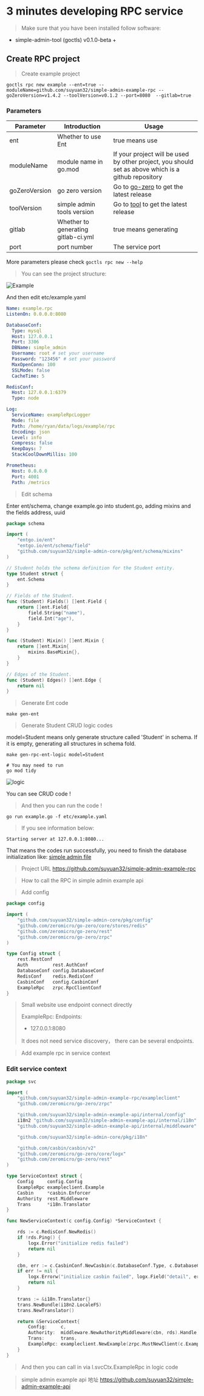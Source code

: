 # 3 minutes developing RPC service

> Make sure that you have been installed follow software:
- simple-admin-tool (goctls) v0.1.0-beta +


## Create RPC project
> Create example project
>
```shell
goctls rpc new example --ent=true --moduleName=github.com/suyuan32/simple-admin-example-rpc --goZeroVersion=v1.4.2 --toolVersion=v0.1.2 --port=8080  --gitlab=true
```

### Parameters

| Parameter     | Introduction                        | Usage                                                                                               |
|---------------|-------------------------------------|-----------------------------------------------------------------------------------------------------|
| ent           | Whether to use Ent                  | true means use                                                                                      |
| moduleName    | module name in  go.mod              | If your project will be used by other project, you should set as above which is a github repository |
| goZeroVersion | go zero version                     | Go to [go-zero](https://github.com/zeromicro/go-zero/releases) to get the latest release            |
| toolVersion   | simple admin tools version          | Go to [tool](https://github.com/suyuan32/simple-admin-tools/releases) to get the latest release     |
| gitlab        | Whether to generating gitlab-ci.yml | true means generating                                                                               |
| port          | port number                         | The service port                                                                                    |

More parameters please check `goctls rpc new --help`

> You can see the project structure:

![Example](../../assets/example_rpc_struct.png)

And then edit etc/example.yaml

```yaml
Name: example.rpc
ListenOn: 0.0.0.0:8080

DatabaseConf:
  Type: mysql
  Host: 127.0.0.1
  Port: 3306
  DBName: simple_admin
  Username: root # set your username
  Password: "123456" # set your password
  MaxOpenConn: 100
  SSLMode: false
  CacheTime: 5

RedisConf:
  Host: 127.0.0.1:6379
  Type: node

Log:
  ServiceName: exampleRpcLogger
  Mode: file
  Path: /home/ryan/data/logs/example/rpc
  Encoding: json
  Level: info
  Compress: false
  KeepDays: 7
  StackCoolDownMillis: 100

Prometheus:
  Host: 0.0.0.0
  Port: 4001
  Path: /metrics

```

> Edit schema

Enter ent/schema, change example.go into student.go,  adding mixins and the fields address, uuid

```go
package schema

import (
	"entgo.io/ent"
	"entgo.io/ent/schema/field"
	"github.com/suyuan32/simple-admin-core/pkg/ent/schema/mixins"
)

// Student holds the schema definition for the Student entity.
type Student struct {
	ent.Schema
}

// Fields of the Student.
func (Student) Fields() []ent.Field {
	return []ent.Field{
		field.String("name"),
		field.Int("age"),
	}
}

func (Student) Mixin() []ent.Mixin {
	return []ent.Mixin{
		mixins.BaseMixin{},
	}
}

// Edges of the Student.
func (Student) Edges() []ent.Edge {
	return nil
}


```

> Generate Ent code

```shell
make gen-ent
```

> Generate Student CRUD logic codes

model=Student means only generate structure called 'Student' in schema. If it is empty, generating all structures in schema fold.  

```shell
make gen-rpc-ent-logic model=Student

# You may need to run 
go mod tidy 
```

![logic](../../assets/ent_gen_logic.png)

You can see CRUD code !

> And then you can run the code !

```shell
go run example.go -f etc/example.yaml
```

> If you see information below:
```shell
Starting server at 127.0.0.1:8080...
```

That means the codes run successfully, you need to finish the database initialization like:  [simple admin file](https://github.com/suyuan32/simple-admin-file/blob/master/api/internal/logic/file/init_database_logic.go)

> Project URL https://github.com/suyuan32/simple-admin-example-rpc

> How to call the RPC in simple admin example api

> Add config
```go
package config

import (
	"github.com/suyuan32/simple-admin-core/pkg/config"
	"github.com/zeromicro/go-zero/core/stores/redis"
	"github.com/zeromicro/go-zero/rest"
	"github.com/zeromicro/go-zero/zrpc"
)

type Config struct {
	rest.RestConf
	Auth         rest.AuthConf
	DatabaseConf config.DatabaseConf
	RedisConf    redis.RedisConf
	CasbinConf   config.CasbinConf
	ExampleRpc   zrpc.RpcClientConf
}

```

> Small website use endpoint connect directly
>
> ExampleRpc:
>  Endpoints:
>   - 127.0.0.1:8080
>
> It does not need service discovery， there can be several endpoints.

> Add example rpc in service context
### Edit service context
```go
package svc

import (
	"github.com/suyuan32/simple-admin-example-rpc/exampleclient"
	"github.com/zeromicro/go-zero/zrpc"

	"github.com/suyuan32/simple-admin-example-api/internal/config"
	i18n2 "github.com/suyuan32/simple-admin-example-api/internal/i18n"
	"github.com/suyuan32/simple-admin-example-api/internal/middleware"

	"github.com/suyuan32/simple-admin-core/pkg/i18n"

	"github.com/casbin/casbin/v2"
	"github.com/zeromicro/go-zero/core/logx"
	"github.com/zeromicro/go-zero/rest"
)

type ServiceContext struct {
	Config     config.Config
	ExampleRpc exampleclient.Example
	Casbin     *casbin.Enforcer
	Authority  rest.Middleware
	Trans      *i18n.Translator
}

func NewServiceContext(c config.Config) *ServiceContext {

	rds := c.RedisConf.NewRedis()
	if !rds.Ping() {
		logx.Error("initialize redis failed")
		return nil
	}

	cbn, err := c.CasbinConf.NewCasbin(c.DatabaseConf.Type, c.DatabaseConf.GetDSN())
	if err != nil {
		logx.Errorw("initialize casbin failed", logx.Field("detail", err.Error()))
		return nil
	}

	trans := &i18n.Translator{}
	trans.NewBundle(i18n2.LocaleFS)
	trans.NewTranslator()

	return &ServiceContext{
		Config:     c,
		Authority:  middleware.NewAuthorityMiddleware(cbn, rds).Handle,
		Trans:      trans,
		ExampleRpc: exampleclient.NewExample(zrpc.MustNewClient(c.ExampleRpc)),
	}
}
```

> And then you can call in via l.svcCtx.ExampleRpc in logic code

> simple admin example api 地址 https://github.com/suyuan32/simple-admin-example-api